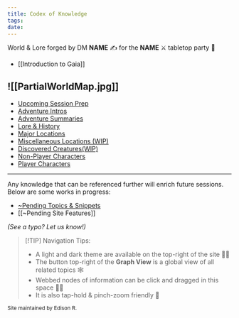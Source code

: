 ```yaml
---
title: Codex of Knowledge
tags: 
date:
---
```

World & Lore forged by DM **NAME** ✍ for the **NAME** ⚔️ tabletop party 🎲

- [[Introduction to Gaia]]

![[PartialWorldMap.jpg]]
---
- [Upcoming Session Prep](/~Upcoming-Session-Prep/)
- [Adventure Intros](/Adventure-Intros/)
- [Adventure Summaries](/Adventure-Summaries/)
- [Lore & History](/Lore-and-History/)
- [Major Locations](/Major-Locations/)
- [Miscellaneous Locations (WIP)](/Misc-Locations)
- [Discovered Creatures(WIP)](/Discovered-Creatures/)
- [Non-Player Characters](/Non-Player-Characters/)
- [Player Characters](/Player-Characters/)
---
Any knowledge that can be referenced further will enrich future sessions. Below are some works in progress:

- [~Pending Topics & Snippets](/Pending-Info/)
- [[~Pending Site Features]]

*(See a typo? Let us know!)*

> [!TIP] Navigation Tips:
> - A light and dark theme are available on the top-right of the site 🔆🌙
> - The button top-right of the **Graph View** is a global view of all related topics 🕸️
> - Webbed nodes of information can be click and dragged in this space 👀✨
> - It is also tap-hold & pinch-zoom friendly 🤏


<sub>Site maintained by Edison R. </sub>